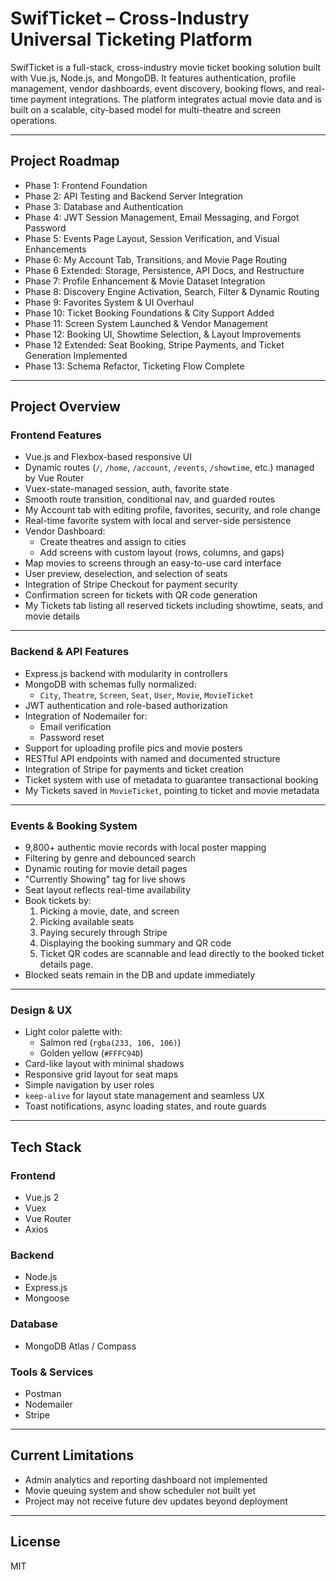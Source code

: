 # SwifTicket – Cross-Industry Universal Ticketing Platform

SwifTicket is a full-stack, cross-industry movie ticket booking solution built with Vue.js, Node.js, and MongoDB. It features authentication, profile management, vendor dashboards, event discovery, booking flows, and real-time payment integrations. The platform integrates actual movie data and is built on a scalable, city-based model for multi-theatre and screen operations.

---

## Project Roadmap

- Phase 1: Frontend Foundation
- Phase 2: API Testing and Backend Server Integration
- Phase 3: Database and Authentication
- Phase 4: JWT Session Management, Email Messaging, and Forgot Password
- Phase 5: Events Page Layout, Session Verification, and Visual Enhancements
- Phase 6: My Account Tab, Transitions, and Movie Page Routing
- Phase 6 Extended: Storage, Persistence, API Docs, and Restructure
- Phase 7: Profile Enhancement & Movie Dataset Integration
- Phase 8: Discovery Engine Activation, Search, Filter & Dynamic Routing
- Phase 9: Favorites System & UI Overhaul
- Phase 10: Ticket Booking Foundations & City Support Added
- Phase 11: Screen System Launched & Vendor Management
- Phase 12: Booking UI, Showtime Selection, & Layout Improvements
- Phase 12 Extended: Seat Booking, Stripe Payments, and Ticket Generation Implemented
- Phase 13: Schema Refactor, Ticketing Flow Complete

---

## Project Overview

### Frontend Features

- Vue.js and Flexbox-based responsive UI
- Dynamic routes (`/`, `/home`, `/account`, `/events`, `/showtime`, etc.) managed by Vue Router
- Vuex-state-managed session, auth, favorite state
- Smooth route transition, conditional nav, and guarded routes
- My Account tab with editing profile, favorites, security, and role change
- Real-time favorite system with local and server-side persistence
- Vendor Dashboard:
  - Create theatres and assign to cities
  - Add screens with custom layout (rows, columns, and gaps)
- Map movies to screens through an easy-to-use card interface
- User preview, deselection, and selection of seats
- Integration of Stripe Checkout for payment security
- Confirmation screen for tickets with QR code generation
- My Tickets tab listing all reserved tickets including showtime, seats, and movie details

--- 

### Backend & API Features

- Express.js backend with modularity in controllers
- MongoDB with schemas fully normalized:
  - `City`, `Theatre`, `Screen`, `Seat`, `User`, `Movie`, `MovieTicket`
- JWT authentication and role-based authorization
- Integration of Nodemailer for:
  - Email verification
  - Password reset
- Support for uploading profile pics and movie posters
- RESTful API endpoints with named and documented structure
- Integration of Stripe for payments and ticket creation
- Ticket system with use of metadata to guarantee transactional booking
- My Tickets saved in `MovieTicket`, pointing to ticket and movie metadata

---


### Events & Booking System

- 9,800+ authentic movie records with local poster mapping
- Filtering by genre and debounced search
- Dynamic routing for movie detail pages
- "Currently Showing" tag for live shows
- Seat layout reflects real-time availability
- Book tickets by:
  1. Picking a movie, date, and screen
  2. Picking available seats
  3. Paying securely through Stripe
  4. Displaying the booking summary and QR code
  5. Ticket QR codes are scannable and lead directly to the booked ticket details page.
- Blocked seats remain in the DB and update immediately

---

### Design & UX

- Light color palette with:
  - Salmon red (`rgba(233, 106, 106)`)
  - Golden yellow (`#FFFC94D`)
- Card-like layout with minimal shadows
- Responsive grid layout for seat maps
- Simple navigation by user roles
- `keep-alive` for layout state management and seamless UX
- Toast notifications, async loading states, and route guards

---

## Tech Stack

### Frontend
- Vue.js 2
- Vuex
- Vue Router
- Axios

### Backend
- Node.js
- Express.js
- Mongoose

### Database
- MongoDB Atlas / Compass

### Tools & Services
- Postman
- Nodemailer
- Stripe

---

## Current Limitations

- Admin analytics and reporting dashboard not implemented
- Movie queuing system and show scheduler not built yet
- Project may not receive future dev updates beyond deployment

---

## License

MIT
